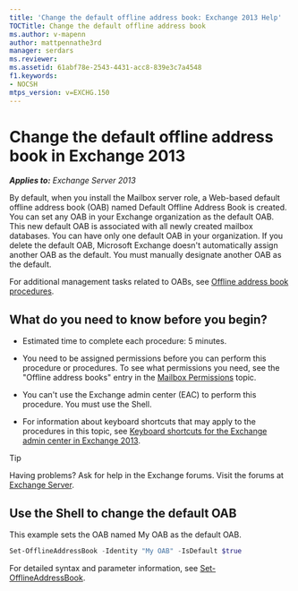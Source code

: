 ```yaml
---
title: 'Change the default offline address book: Exchange 2013 Help'
TOCTitle: Change the default offline address book
ms.author: v-mapenn
author: mattpennathe3rd
manager: serdars
ms.reviewer:
ms.assetid: 61abf78e-2543-4431-acc8-839e3c7a4548
f1.keywords:
- NOCSH
mtps_version: v=EXCHG.150
---
```


# Change the default offline address book in Exchange 2013

_**Applies to:** Exchange Server 2013_

By default, when you install the Mailbox server role, a Web-based default offline address book (OAB) named Default Offline Address Book is created. You can set any OAB in your Exchange organization as the default OAB. This new default OAB is associated with all newly created mailbox databases. You can have only one default OAB in your organization. If you delete the default OAB, Microsoft Exchange doesn't automatically assign another OAB as the default. You must manually designate another OAB as the default.

For additional management tasks related to OABs, see [Offline address book procedures](offline-address-book-procedures-exchange-2013-help.md).

## What do you need to know before you begin?

- Estimated time to complete each procedure: 5 minutes.

- You need to be assigned permissions before you can perform this procedure or procedures. To see what permissions you need, see the "Offline address books" entry in the [Mailbox Permissions](https://technet.microsoft.com/library/5b690bcb-c6df-4511-90e1-08ca91f43b37.aspx) topic.

- You can't use the Exchange admin center (EAC) to perform this procedure. You must use the Shell.

- For information about keyboard shortcuts that may apply to the procedures in this topic, see [Keyboard shortcuts for the Exchange admin center in Exchange 2013](keyboard-shortcuts-in-the-exchange-admin-center-2013-help.md).

> [!TIP]
> Having problems? Ask for help in the Exchange forums. Visit the forums at [Exchange Server](https://go.microsoft.com/fwlink/p/?linkId=60612).

## Use the Shell to change the default OAB

This example sets the OAB named My OAB as the default OAB.

```powershell
Set-OfflineAddressBook -Identity "My OAB" -IsDefault $true
```

For detailed syntax and parameter information, see [Set-OfflineAddressBook](https://docs.microsoft.com/powershell/module/exchange/email-addresses-and-address-books/set-offlineaddressbook).
